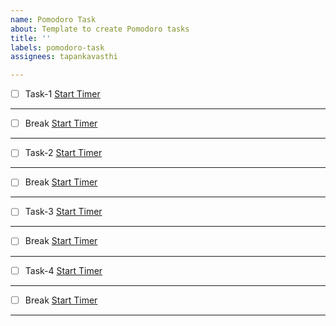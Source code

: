 ```yaml
---
name: Pomodoro Task
about: Template to create Pomodoro tasks
title: ''
labels: pomodoro-task
assignees: tapankavasthi

---
```


- [ ] Task-1
[Start Timer](https://www.google.com/search?q=timer+25+minutes)
---
- [ ] Break
[Start Timer](https://www.google.com/search?q=timer+5+minutes)
---
- [ ] Task-2
[Start Timer](https://www.google.com/search?q=timer+25+minutes)
---
- [ ] Break
[Start Timer](https://www.google.com/search?q=timer+5+minutes)
---
- [ ] Task-3
[Start Timer](https://www.google.com/search?q=timer+25+minutes)
---
- [ ] Break
[Start Timer](https://www.google.com/search?q=timer+5+minutes)
---
- [ ] Task-4
[Start Timer](https://www.google.com/search?q=timer+25+minutes)
---
- [ ] Break
[Start Timer](https://www.google.com/search?q=timer+15+minutes)
---
